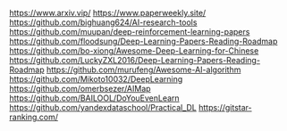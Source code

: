 

<!--
 * @version:
 * @Author:  StevenJokess https://github.com/StevenJokess
 * @Date: 2020-11-08 16:18:56
 * @LastEditors:  StevenJokess https://github.com/StevenJokess
 * @LastEditTime: 2020-12-20 23:02:20
 * @Description:
 * @TODO::
 * @Reference:
-->
https://www.arxiv.vip/
https://www.paperweekly.site/
https://github.com/bighuang624/AI-research-tools
https://github.com/muupan/deep-reinforcement-learning-papers
https://github.com/floodsung/Deep-Learning-Papers-Reading-Roadmap
https://github.com/bo-xiong/Awesome-Deep-Learning-for-Chinese
https://github.com/LuckyZXL2016/Deep-Learning-Papers-Reading-Roadmap
https://github.com/murufeng/Awesome-AI-algorithm
https://github.com/Mikoto10032/DeepLearning
https://github.com/omerbsezer/AIMap
https://github.com/BAILOOL/DoYouEvenLearn
https://github.com/yandexdataschool/Practical_DL
https://gitstar-ranking.com/

